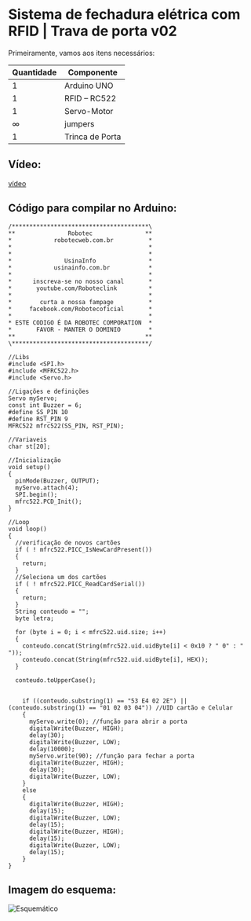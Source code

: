 # Sistema de fechadura elétrica com RFID | Trava de porta v02

Primeiramente, vamos aos itens necessários:

| Quantidade | Componente |
| ---------- | ---------- |
| 1 | Arduino UNO |
| 1 | RFID – RC522 |
| 1 | Servo-Motor |
| ∞ | jumpers |
| 1 | Trinca de Porta |

## Vídeo: 

[vídeo](https://youtu.be/3iYkZ4IHtd8)

## Código para compilar no Arduino:

```
/***************************************\ 
**               Robotec               ** 
*            robotecweb.com.br          * 
*                                       *
*                                       *
*               UsinaInfo               *
*            usinainfo.com.br           *
*                                       *
*      inscreva-se no nosso canal       *
*       youtube.com/Roboteclink         *
*                                       *
*        curta a nossa fampage          *
*     facebook.com/Robotecoficial       *
*                                       *
* ESTE CODIGO É DA ROBOTEC COMPORATION  * 
*       FAVOR - MANTER O DOMINIO        *
**                                     ** 
\***************************************/

//Libs
#include <SPI.h>
#include <MFRC522.h>
#include <Servo.h>

//Ligações e definições
Servo myServo;
const int Buzzer = 6;
#define SS_PIN 10
#define RST_PIN 9
MFRC522 mfrc522(SS_PIN, RST_PIN);

//Variaveis
char st[20];

//Inicialização
void setup()
{
  pinMode(Buzzer, OUTPUT);
  myServo.attach(4);
  SPI.begin();
  mfrc522.PCD_Init();
}

//Loop
void loop()
{
  //verificação de novos cartões
  if ( ! mfrc522.PICC_IsNewCardPresent())
  {
    return;
  }
  //Seleciona um dos cartões
  if ( ! mfrc522.PICC_ReadCardSerial())
  {
    return;
  }
  String conteudo = "";
  byte letra;

  for (byte i = 0; i < mfrc522.uid.size; i++)
  {
    conteudo.concat(String(mfrc522.uid.uidByte[i] < 0x10 ? " 0" : " "));
    conteudo.concat(String(mfrc522.uid.uidByte[i], HEX));
  }

  conteudo.toUpperCase();


    if ((conteudo.substring(1) == "53 E4 02 2E") || (conteudo.substring(1) == "01 02 03 04")) //UID cartão e Celular
    {
      myServo.write(0); //função para abrir a porta
      digitalWrite(Buzzer, HIGH);
      delay(30);
      digitalWrite(Buzzer, LOW);
      delay(10000);
      myServo.write(90); //função para fechar a porta
      digitalWrite(Buzzer, HIGH);
      delay(30);
      digitalWrite(Buzzer, LOW);
    }
    else
    {
      digitalWrite(Buzzer, HIGH);
      delay(15);
      digitalWrite(Buzzer, LOW);
      delay(15);
      digitalWrite(Buzzer, HIGH);
      delay(15);
      digitalWrite(Buzzer, LOW);
      delay(15);     
    }
}
```

## Imagem do esquema: 

![Esquemático](https://github.com/vicpb/robotec-projects/blob/master/rfid_lcd_v02/Sistema-de-fechadura-eletrica-com-RFID-ligacoes.jpg)